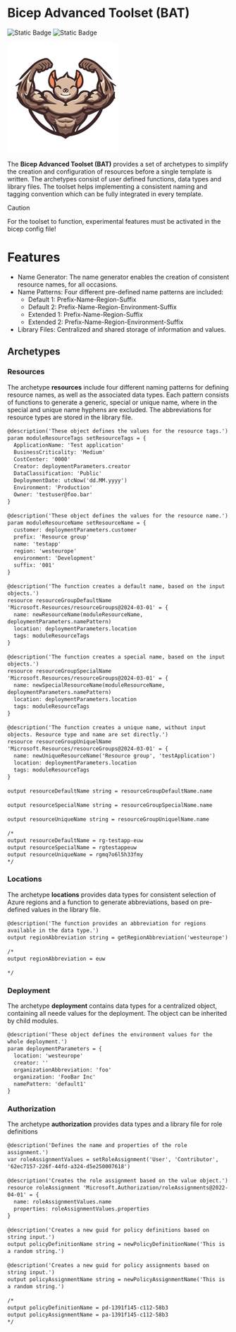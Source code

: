 # Bicep Advanced Toolset (BAT)
![Static Badge](https://img.shields.io/badge/Version-2.0.1-green) ![Static Badge](https://img.shields.io/badge/Bicep-0.29.47-blue)

![logo](/img/logo256.png)

The **Bicep Advanced Toolset (BAT)** provides a set of archetypes to simplify the creation and configuration of resources before a single template is written. The archetypes consist of user defined functions, data types and library files. The toolset helps implementing a consistent naming and tagging convention which can be fully integrated in every template.

> [!CAUTION]
> For the toolset to function, experimental features must be activated in the bicep config file!

# Features

- Name Generator: The name generator enables the creation of consistent resource names, for all occasions.
- Name Patterns: Four different pre-defined name patterns are included:
  - Default 1: Prefix-Name-Region-Suffix
  - Default 2: Prefix-Name-Region-Environment-Suffix
  - Extended 1: Prefix-Name-Region-Suffix
  - Extended 2: Prefix-Name-Region-Environment-Suffix
- Library Files: Centralized and shared storage of information and values.

## Archetypes



### Resources

The archetype **resources** include four different naming patterns for defining resource names, as well as the associated data types. Each pattern consists of functions to generate a generic, special or unique name, where in the special and unique name hyphens are excluded. The abbreviations for resource types are stored in the library file.

```bicep
@description('These object defines the values for the resource tags.')
param moduleResourceTags setResourceTags = {
  ApplicationName: 'Test application'
  BusinessCriticality: 'Medium'
  CostCenter: '0000'
  Creator: deploymentParameters.creator
  DataClassification: 'Public'
  DeploymentDate: utcNow('dd.MM.yyyy')
  Environment: 'Production'
  Owner: 'testuser@foo.bar'
}

@description('These object defines the values for the resource name.')
param moduleResourceName setResourceName = {
  customer: deploymentParameters.customer
  prefix: 'Resource group'
  name: 'testapp'
  region: 'westeurope'
  environment: 'Development'
  suffix: '001'
}

@description('The function creates a default name, based on the input objects.')
resource resourceGroupDefaultName 'Microsoft.Resources/resourceGroups@2024-03-01' = {
  name: newResourceName(moduleResourceName, deploymentParameters.namePattern)
  location: deploymentParameters.location
  tags: moduleResourceTags
}

@description('The function creates a special name, based on the input objects.')
resource resourceGroupSpecialName 'Microsoft.Resources/resourceGroups@2024-03-01' = {
  name: newSpecialResourceName(moduleResourceName, deploymentParameters.namePattern)
  location: deploymentParameters.location
  tags: moduleResourceTags
}

@description('The function creates a unique name, without input objects. Resource type and name are set directly.')
resource resourceGroupUniquelName 'Microsoft.Resources/resourceGroups@2024-03-01' = {
  name: newUniqueResourceName('Resource group', 'testApplication')
  location: deploymentParameters.location
  tags: moduleResourceTags
}

output resourceDefaultName string = resourceGroupDefaultName.name

output resourceSpecialName string = resourceGroupSpecialName.name

output resourceUniqueName string = resourceGroupUniquelName.name

/* 
output resourceDefaultName = rg-testapp-euw
output resourceSpecialName = rgtestappeuw
output resourceUniqueName = rgmq7o6l5h33fmy
*/
```

### Locations

The archetype **locations** provides data types for consistent selection of Azure regions and a function to generate abbreviations, based on pre-defined values in the library file.

```bicep
@description('The function provides an abbreviation for regions available in the data type.')
output regionAbbreviation string = getRegionAbbreviation('westeurope')

/* 
output regionAbbreviation = euw

*/
```

### Deployment

The archetype **deployment** contains data types for a centralized object, containing all neede values for the deployment. The object can be inherited by child modules.

```bicep
@description('These object defines the environment values for the whole deployment.')
param deploymentParameters = {
  location: 'westeurope'
  creator: ''
  organizationAbbreviation: 'foo'
  organization: 'FooBar Inc'
  namePattern: 'default1'
}
```

### Authorization

The archetype **authorization** provides data types and a library file for role definitions


```bicep
@description('Defines the name and properties of the role assignment.')
var roleAssignmentValues = setRoleAssignment('User', 'Contributor', '62ec7157-226f-44fd-a324-d5e250007618')

@description('Creates the role assignment based on the value object.')
resource roleAssignment 'Microsoft.Authorization/roleAssignments@2022-04-01' = {
  name: roleAssignmentValues.name
  properties: roleAssignmentValues.properties
}

@description('Creates a new guid for policy definitions based on string input.')
output policyDefinitionName string = newPolicyDefinitionName('This is a random string.')

@description('Creates a new guid for policy assignments based on string input.')
output policyAssignmentName string = newPolicyAssignmentName('This is a random string.')

/* 
output policyDefinitionName = pd-1391f145-c112-58b3
output policyAssignmentName = pa-1391f145-c112-58b3
*/
```